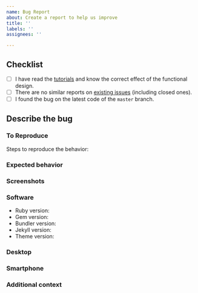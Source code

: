 ```yaml
---
name: Bug Report
about: Create a report to help us improve
title: ''
labels: ''
assignees: ''

---
```


<!-- NOTE: Please maintain all sections, otherwise the issue will be automatically closed :) -->

## Checklist

<!-- Please complete the following list of tasks, and then check it by changing the "[ ]" to "[x]" -->

- [ ] I have read the [tutorials](https://cotes2020.github.io/chirpy-demo/categories/tutorial/) and know the correct effect of the functional design.
- [ ] There are no similar reports on [existing issues](https://github.com/cotes2020/jekyll-theme-chirpy/issues?q=is%3Aissue) (including closed ones).
- [ ] I found the bug on the latest code of the `master` branch.

## Describe the bug

<!-- A clear and concise description of what the bug is. -->

### To Reproduce

Steps to reproduce the behavior:
<!--
1. Go to '...'
2. Click on '....'
3. Scroll down to '....'
4. See error
-->

### Expected behavior

<!-- A clear and concise description of what you expected to happen. -->

### Screenshots

<!-- If applicable, add screenshots to help explain your problem. -->

### Software

<!-- Please complete the following information -->
- Ruby version: <!-- by running: `ruby -v` -->
- Gem version: <!-- by running: `gem -v`-->
- Bundler version: <!-- by running: `bundle -v`-->
- Jekyll version: <!-- by running: `bundle list | grep " jekyll "` -->
- Theme version: <!-- by running: `gem list | grep jekyll-theme-chirpy` -->

### Desktop

<!-- If necessary, uncomment and fill in the following list:
- OS: [e.g. macOS 10.15.6]
- Browser: [e.g. Chrome 85.0.4183.83 (64-bit)]
-->

### Smartphone

<!-- If necessary, uncomment and fill in the following list:
- Device: [e.g. iPhone 6]
- OS: [e.g. iOS 13.6.1]
- Browser: [e.g. Chrome 22]
-->

### Additional context

<!-- Add any other context about the problem here. -->
